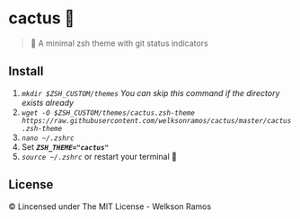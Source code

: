 # cactus 🌵
> 🌵 A minimal zsh theme with git status indicators


## Install

1. *`mkdir $ZSH_CUSTOM/themes` You can skip this command if the directory exists already*
2. *`wget -O $ZSH_CUSTOM/themes/cactus.zsh-theme https://raw.githubusercontent.com/welksonramos/cactus/master/cactus.zsh-theme`*
3. *`nano ~/.zshrc`*
4. Set *__`ZSH_THEME="cactus"`__*
5. *`source ~/.zshrc`* or restart your terminal 🚀

## License
&copy; Lincensed under The MIT License - Welkson Ramos
